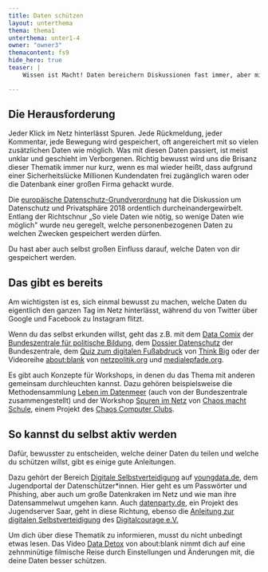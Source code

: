 ```yaml
---
title: Daten schützen
layout: unterthema
thema: thema1
unterthema: unter1-4
owner: "owner3"
themacontent: fs9
hide_hero: true
teaser: |
    Wissen ist Macht! Daten bereichern Diskussionen fast immer, aber mit schlecht aufbereiteten Daten lassen sich Diskussionen auch manipulieren. Kennst du dich aus, dann kannst du unterscheiden.

---
```


## Die Herausforderung

Jeder Klick im Netz hinterlässt Spuren. Jede Rückmeldung, jeder Kommentar, jede Bewegung wird gespeichert, oft angereichert mit so vielen zusätzlichen Daten wie möglich. Was mit diesen Daten passiert, ist meist unklar und geschieht im Verborgenen. Richtig bewusst wird uns die Brisanz dieser Thematik immer nur kurz, wenn es mal wieder heißt, dass aufgrund einer Sicherheitslücke Millionen Kundendaten frei zugänglich waren oder die Datenbank einer großen Firma gehackt wurde.

Die [europäische Datenschutz-Grundverordnung](https://de.wikipedia.org/wiki/Datenschutz-Grundverordnung) hat die Diskussion um Datenschutz und Privatsphäre 2018 ordentlich durcheinandergewirbelt. Entlang der Richtschnur „So viele Daten wie nötig, so wenige Daten wie möglich" wurde neu geregelt, welche personenbezogenen Daten zu welchen Zwecken gespeichert werden dürfen.

Du hast aber auch selbst großen Einfluss darauf, welche Daten von dir gespeichert werden.

## Das gibt es bereits

Am wichtigsten ist es, sich einmal bewusst zu machen, welche Daten du eigentlich den ganzen Tag im Netz hinterlässt, während du von Twitter über Google und Facebook zu Instagram flitzt.

Wenn du das selbst erkunden willst, geht das z.B. mit dem [Data Comix](http://www.bpb.de/mediathek/203501/data-comix) der [Bundeszentrale für politische Bildung](http://www.bpb.de/), dem [Dossier Datenschutz](http://www.bpb.de/gesellschaft/digitales/datenschutz/) der Bundeszentrale, dem [Quiz zum digitalen Fußabdruck](http://sichersurfen.think-big.org/) von [Think Big](https://www.think-big.org/) oder der Videoreihe [about:blank](https://www.youtube.com/channel/UCLGZBlrotKM_nuPPcvuR9SQ/videos) von [netzpolitik.org](https://netzpolitik.org/) und [medialepfade.org](https://medialepfade.org/).

Es gibt auch Konzepte für Workshops, in denen du das Thema mit anderen gemeinsam durchleuchten kannst. Dazu gehören beispielsweise die Methodensammlung [Leben im Datenmeer](http://www.bpb.de/veranstaltungen/netzwerke/teamglobal/67696/leben-im-datenmeer) (auch von der Bundeszentrale zusammengestellt) und der Workshop [Spuren im Netz](https://hackmd.io/s/HyzHKRtwG) von [Chaos macht Schule](https://berlin.ccc.de/wiki/Chaos_macht_Schule), einem Projekt des [Chaos Computer Clubs](https://www.ccc.de/).

## So kannst du selbst aktiv werden

Dafür, bewusster zu entscheiden, welche deiner Daten du teilen und welche du schützen willst, gibt es einige gute Anleitungen.

Dazu gehört der Bereich [Digitale Selbstverteidigung](https://www.youngdata.de/digitale-selbstverteidigung/allgemeines/) auf [youngdata.de](https://www.youngdata.de/), dem Jugendportal der Datenschützer\*innen. Hier geht es um Passwörter und Phishing, aber auch um große Datenkraken im Netz und wie man ihre Datensammelwut umgehen kann. Auch [datenparty.de](http://www.datenparty.de/), ein Projekt des Jugendserver Saar, geht in diese Richtung, ebenso die [Anleitung zur digitalen Selbstverteidigung](https://digitalcourage.de/digitale-selbstverteidigung) des [Digitalcourage e.V.](https://digitalcourage.de/)

Um dich über diese Thematik zu informieren, musst du nicht unbedingt etwas lesen. Das Video [Data Detox](https://www.youtube.com/watch?v=uy2vw-mQ-Kk) von about:blank nimmt dich auf eine zehnminütige filmische Reise durch Einstellungen und Änderungen mit, die deine Daten besser schützen.
